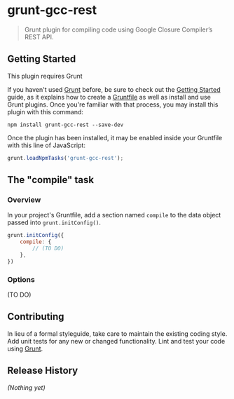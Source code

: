# grunt-gcc-rest

> Grunt plugin for compiling code using Google Closure Compiler’s REST API.

## Getting Started
This plugin requires Grunt

If you haven't used [Grunt](http://gruntjs.com/) before, be sure to check out the [Getting Started](http://gruntjs.com/getting-started) guide, as it explains how to create a [Gruntfile](http://gruntjs.com/sample-gruntfile) as well as install and use Grunt plugins. Once you're familiar with that process, you may install this plugin with this command:

```shell
npm install grunt-gcc-rest --save-dev
```

Once the plugin has been installed, it may be enabled inside your Gruntfile with this line of JavaScript:

```js
grunt.loadNpmTasks('grunt-gcc-rest');
```

## The "compile" task

### Overview
In your project's Gruntfile, add a section named `compile` to the data object passed into `grunt.initConfig()`.

```js
grunt.initConfig({
    compile: {
        // (TO DO)
    },
})
```

### Options
(TO DO)

## Contributing
In lieu of a formal styleguide, take care to maintain the existing coding style. Add unit tests for any new or changed functionality. Lint and test your code using [Grunt](http://gruntjs.com/).

## Release History
_(Nothing yet)_
